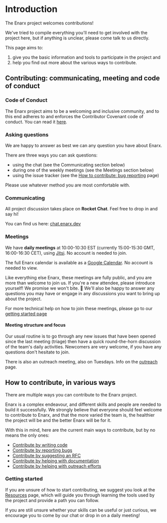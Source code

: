 # Introduction
The Enarx project welcomes contributions!

We've tried to compile everything you'll need to get involved with the project here, but if anything is unclear, please come talk to us directly.

This page aims to:
1. give you the basic information and tools to participate in the project and
2. help you find out more about the various ways to contribute.

## Contributing: communicating, meeting and code of conduct

### Code of Conduct
The Enarx project aims to be a welcoming and inclusive community, and to this
end adheres to and enforces the Contributor Covenant code of conduct. You can read it
[here](https://github.com/enarx/.github/blob/master/CODE_OF_CONDUCT.md).

### Asking questions
We are happy to answer as best we can any question you have about Enarx.

There are three ways you can ask questions:
- using the chat (see the Communicating section below)
- during one of the weekly meetings (see the Meetings section below)
- using the issue tracker (see the [How to contribute: bug reporting](Bugs) page)

Please use whatever method you are most comfortable with.

### Communicating
All project discussion takes place on **Rocket Chat**. Feel free to drop in and say hi!

You can find us here: [chat.enarx.dev](https://chat.enarx.dev)


### Meetings

We have **daily meetings** at 10:00-10:30 EST (currently 15:00-15:30 GMT, 16:00-16:30 CET), using [Jitsi](https://meet.jit.si/EnarxDaily). No account is needed to join.

The full Enarx calendar is available as a [Google Calendar](https://calendar.google.com/calendar/embed?src=leatqk15m1f34loatvatftkm48%40group.calendar.google.com&ctz=America%2FNew_York). No account is needed to view.

Like everything else Enarx, these meetings are fully public, and you are more than welcome to join us. If you're a new attendee, please introduce yourself! We promise we won't bite. :slightly_smiling_face: We'll also be happy to answer any questions you may have or engage in any discussions you want to bring up about the project.

For more technical help on how to join these meetings, please go to our [getting started page](Resources#join-meetings--board-review)


#### Meeting structure and focus
Our usual routine is to go through any new issues that have been opened since the last meeting (triage) then have a quick round-the-horn discussion of the team's daily activities. Newcomers are very welcome, if you have any questions don't hesitate to join.

There is also an outreach meeting, also on Tuesdays. Info on the [outreach](Outreach) page.

## How to contribute, in various ways
There are multiple ways you can contribute to the Enarx project.

Enarx is a complex endeavour, and different skills and people are needed to
build it successfully. We strongly believe that everyone should feel welcome
to contribute to Enarx, and that the more varied the team is, the healthier the
project will be and the better Enarx will be for it.

With this in mind, here are the current main ways to contribute, but by no means the only ones:

* [Contribute by writing
  code](Code)
* [Contribute by reporting
  bugs](Bugs)
* [Contribute by suggesting an
  RFC](RFCs)
* [Contribute by helping with
  documentation](Docs)
* [Contribute by helping with
  outreach efforts](Outreach)


### Getting started
If you are unsure of how to start contributing, we suggest you look at the [Resources](Resources) page, which will guide you through learning the tools used by the project and provide a path you can follow.

If you are still unsure whether your skills can be useful or
just curious, we encourage you to come by our chat or drop in on a daily meeting!
